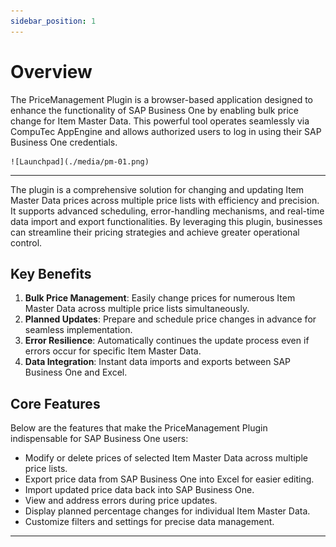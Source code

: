```yaml
---
sidebar_position: 1
---
```


# Overview

The PriceManagement Plugin is a browser-based application designed to enhance the functionality of SAP Business One by enabling bulk price change for Item Master Data. This powerful tool operates seamlessly via CompuTec AppEngine and allows authorized users to log in using their SAP Business One credentials.

    ![Launchpad](./media/pm-01.png)

---

The plugin is a comprehensive solution for changing and updating Item Master Data prices across multiple price lists with efficiency and precision. It supports advanced scheduling, error-handling mechanisms, and real-time data import and export functionalities. By leveraging this plugin, businesses can streamline their pricing strategies and achieve greater operational control.

## Key Benefits

1. **Bulk Price Management**: Easily change prices for numerous Item Master Data across multiple price lists simultaneously.
2. **Planned Updates**: Prepare and schedule price changes in advance for seamless implementation.
3. **Error Resilience**: Automatically continues the update process even if errors occur for specific Item Master Data.
4. **Data Integration**: Instant data imports and exports between SAP Business One and Excel.

## Core Features

Below are the features that make the PriceManagement Plugin indispensable for SAP Business One users:

- Modify or delete prices of selected Item Master Data across multiple price lists.
- Export price data from SAP Business One into Excel for easier editing.
- Import updated price data back into SAP Business One.
- View and address errors during price updates.
- Display planned percentage changes for individual Item Master Data.
- Customize filters and settings for precise data management.

---
